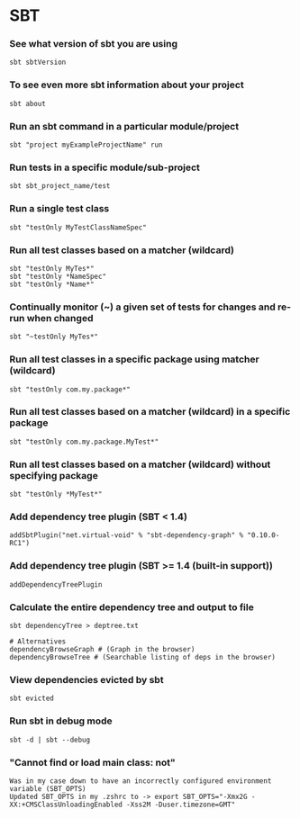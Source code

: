 # SBT

### See what version of sbt you are using
```shell
sbt sbtVersion
```

### To see even more sbt information about your project
```shell
sbt about
```

### Run an sbt command in a particular module/project
```shell
sbt "project myExampleProjectName" run
```

### Run tests in a specific module/sub-project
```shell
sbt sbt_project_name/test
```

### Run a single test class
```shell
sbt "testOnly MyTestClassNameSpec"
```

### Run all test classes based on a matcher (wildcard)
```shell
sbt "testOnly MyTes*"
sbt "testOnly *NameSpec"
sbt "testOnly *Name*"
```

### Continually monitor (~) a given set of tests for changes and re-run when changed
```shell
sbt "~testOnly MyTes*"
```

### Run all test classes in a specific package using matcher (wildcard)
```shell
sbt "testOnly com.my.package*"
```

### Run all test classes based on a matcher (wildcard) in a specific package
```shell
sbt "testOnly com.my.package.MyTest*"
```

### Run all test classes based on a matcher (wildcard) without specifying package
```shell
sbt "testOnly *MyTest*"
```

### Add dependency tree plugin (SBT < 1.4)
```shell
addSbtPlugin("net.virtual-void" % "sbt-dependency-graph" % "0.10.0-RC1")
```

### Add dependency tree plugin (SBT >= 1.4 (built-in support))
```shell
addDependencyTreePlugin
```

### Calculate the entire dependency tree and output to file
```shell
sbt dependencyTree > deptree.txt

# Alternatives
dependencyBrowseGraph # (Graph in the browser)
dependencyBrowseTree # (Searchable listing of deps in the browser)
```

### View dependencies evicted by sbt
```shell
sbt evicted
```

### Run sbt in debug mode
```shell
sbt -d | sbt --debug
```

### "Cannot find or load main class: not"
```
Was in my case down to have an incorrectly configured environment variable (SBT_OPTS)
Updated SBT_OPTS in my .zshrc to -> export SBT_OPTS="-Xmx2G -XX:+CMSClassUnloadingEnabled -Xss2M -Duser.timezone=GMT"
```
